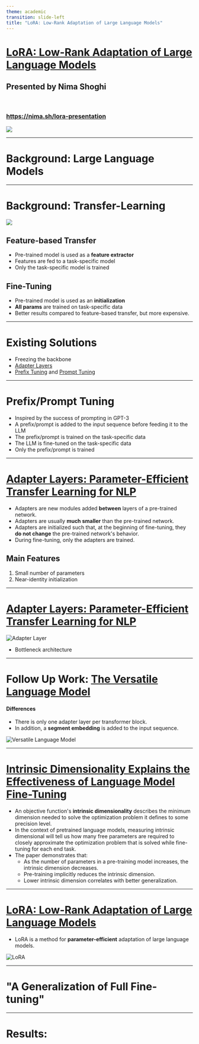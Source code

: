 ```yaml
---
theme: academic
transition: slide-left
title: "LoRA: Low-Rank Adaptation of Large Language Models"
---
```


# [LoRA: Low-Rank Adaptation of Large Language Models](https://arxiv.org/abs/2106.09685)

## Presented by Nima Shoghi

<br />

### https://nima.sh/lora-presentation

<img class="absolute top-0 left-0 m-2 b-4" src="https://api.qrserver.com/v1/create-qr-code/?size=125x125&data=https://nima.sh/lora-presentation&format=svg" />

---

# Background: Large Language Models

---

# Background: Transfer-Learning

<img src="/transfer.png" class="h-64 mx-auto" />

<div class="grid grid-cols-2">
<div>

## Feature-based Transfer
- Pre-trained model is used as a **feature extractor**
- Features are fed to a task-specific model
- Only the task-specific model is trained
</div>

<div>

## Fine-Tuning

- Pre-trained model is used as an **initialization**
- **All params** are trained on task-specific data
- Better results compared to feature-based transfer, but more expensive.
</div>
</div>


<!--
- In the LLM context, the efficiency concern of fine-tuning is even more pronounced.
-->

---

# Existing Solutions

- Freezing the backbone
- [Adapter Layers](http://arxiv.org/abs/1902.00751)
- [Prefix Tuning](https://arxiv.org/abs/2101.00190) and [Prompt Tuning](https://arxiv.org/abs/2104.08691)

---

# Prefix/Prompt Tuning

- Inspired by the success of prompting in GPT-3
- A prefix/prompt is added to the input sequence before feeding it to the LLM
- The prefix/prompt is trained on the task-specific data
- The LLM is fine-tuned on the task-specific data
- Only the prefix/prompt is trained

---

# [Adapter Layers: Parameter-Efficient Transfer Learning for NLP](http://arxiv.org/abs/1902.00751)

- Adapters are new modules added **between** layers of a pre-trained network.
- Adapters are usually **much smaller** than the pre-trained network.
- Adapters are initialized such that, at the beginning of fine-tuning, they **do not change** the pre-trained network's behavior.
- During fine-tuning, only the adapters are trained.

## Main Features
1. Small number of parameters
2. Near-identity initialization

---

# [Adapter Layers: Parameter-Efficient Transfer Learning for NLP](http://arxiv.org/abs/1902.00751)

![Adapter Layer](/adapter.png)

- Bottleneck architecture

---

# Follow Up Work: [The Versatile Language Model](https://arxiv.org/abs/2004.03829)

<div class="grid grid-cols-2">

<div>

#### Differences
- There is only one adapter layer per transformer block.
- In addition, a **segment embedding** is added to the input sequence.
</div>

<div>
<img src="/VersatileLM.png" alt="Versatile Language Model" class="h-100 mx-auto" />
</div>
</div>


---

# [Intrinsic Dimensionality Explains the Effectiveness of Language Model Fine-Tuning](https://arxiv.org/abs/2012.13255)

- An objective function's **intrinsic dimensionality** describes the minimum dimension needed to solve the optimization problem it defines to some precision level.
- In the context of pretrained language models, measuring intrinsic dimensional will tell us how many free parameters are required to closely approximate the optimization problem that is solved while fine-tuning for each end task.
- The paper demonstrates that:
    - As the number of parameters in a pre-training model increases, the intrinsic dimension decreases.
    - Pre-training implicitly reduces the intrinsic dimension.
    - Lower intrinsic dimension correlates with better generalization.


<!--
- In the context of pretrained language models, measuring intrinsic dimensional will tell us how many free parameters are required to closely approximate the optimization problem that is solved while fine-tuning for each end task.
- For example, we will show that 200 parameters (randomly projected back into the full parameter space) are enough to represent the problem of tuning a RoBERTa model to within 90% of the performance of the full model.

1. **Connection of Intrinsic Dimensionality and Number of Parameters**: The paper shows that as the number of parameters in a pre-training model increases, the intrinsic dimension (a measure of problem complexity) actually decreases. This means that larger models are more efficient at compressing the information needed to solve a given task.

2. **Connection of Pre-Training and Intrinsic Dimensionality**: The paper proposes that pre-training implicitly reduces the intrinsic dimension. In other words, it reduces the minimal description length needed to fine-tune a task within the framework of the pre-trained model. This is understood as pre-training providing a compression framework for learning NLP tasks.

3. **Connection of Intrinsic Dimensionality and Generalization**: The paper shows that lower intrinsic dimension correlates with better generalization (lower relative generalization gap). This is backed theoretically by applying compression based generalization bounds on the measured intrinsic dimensions, showing that generalization bounds can grow on the order of the intrinsic dimension, not the model's parameter count. This suggests that models with lower intrinsic dimensions are more capable of generalizing across tasks, regardless of their total parameter counts.

Papers to read
- [Measuring the Intrinsic Dimension of Objective Landscapes](https://arxiv.org/abs/1804.08838)
- [Intrinsic Dimensionality Explains the Effectiveness of Language Model Fine-Tuning](https://arxiv.org/abs/2012.13255)
 -->

---

# [LoRA: Low-Rank Adaptation of Large Language Models](https://arxiv.org/abs/2106.09685)

<div class="grid grid-cols-2">

<div>

- LoRA is a method for **parameter-efficient** adaptation of large language models.
</div>

<div>
<img src="/LoRA.png" alt="LoRA" class="h-64 mx-auto" />
</div>
</div>


---

# "A Generalization of Full Fine-tuning"

---

# Results:
